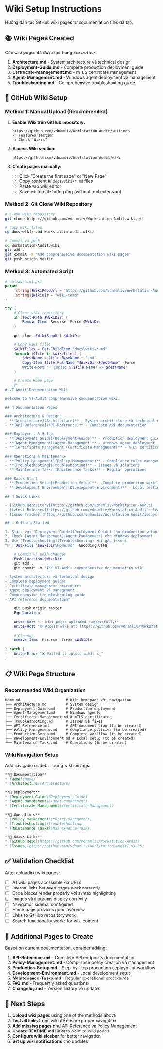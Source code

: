 # Wiki Setup Instructions

Hướng dẫn tạo GitHub wiki pages từ documentation files đã tạo.

## 📚 Wiki Pages Created

Các wiki pages đã được tạo trong `docs/wiki/`:

1. **Architecture.md** - System architecture và technical design
2. **Deployment-Guide.md** - Complete production deployment guide  
3. **Certificate-Management.md** - mTLS certificate management
4. **Agent-Management.md** - Windows agent deployment và management
5. **Troubleshooting.md** - Comprehensive troubleshooting guide

## 🚀 GitHub Wiki Setup

### Method 1: Manual Upload (Recommended)

1. **Enable Wiki trên GitHub repository:**
   ```
   https://github.com/vdnamliv/Workstation-Audit/settings
   -> Features section
   -> Check "Wikis"
   ```

2. **Access Wiki section:**
   ```
   https://github.com/vdnamliv/Workstation-Audit/wiki
   ```

3. **Create pages manually:**
   - Click "Create the first page" or "New Page"
   - Copy content từ `docs/wiki/*.md` files
   - Paste vào wiki editor
   - Save với tên file tương ứng (without .md extension)

### Method 2: Git Clone Wiki Repository

```bash
# Clone wiki repository
git clone https://github.com/vdnamliv/Workstation-Audit.wiki.git

# Copy wiki files
cp docs/wiki/*.md Workstation-Audit.wiki/

# Commit và push
cd Workstation-Audit.wiki
git add .
git commit -m "Add comprehensive documentation wiki pages"
git push origin master
```

### Method 3: Automated Script

```powershell
# upload-wiki.ps1
param(
    [string]$WikiRepoUrl = "https://github.com/vdnamliv/Workstation-Audit.wiki.git",
    [string]$WikiDir = "wiki-temp"
)

try {
    # Clone wiki repository
    if (Test-Path $WikiDir) {
        Remove-Item -Recurse -Force $WikiDir
    }
    
    git clone $WikiRepoUrl $WikiDir
    
    # Copy wiki files
    $wikiFiles = Get-ChildItem "docs\wiki\*.md"
    foreach ($file in $wikiFiles) {
        $destName = $file.BaseName + ".md"
        Copy-Item $file.FullName "$WikiDir\$destName" -Force
        Write-Host "✅ Copied $($file.Name) -> $destName"
    }
    
    # Create Home page
    @"
# VT-Audit Documentation Wiki

Welcome to VT-Audit comprehensive documentation wiki.

## 📖 Documentation Pages

### Architecture & Design
- **[Architecture](Architecture)** - System architecture và technical design
- **[API Reference](API-Reference)** - Complete API documentation

### Deployment & Setup  
- **[Deployment Guide](Deployment-Guide)** - Production deployment guide
- **[Agent Management](Agent-Management)** - Windows agent deployment
- **[Certificate Management](Certificate-Management)** - mTLS certificates

### Operations & Maintenance
- **[Policy Management](Policy-Management)** - Compliance rules management
- **[Troubleshooting](Troubleshooting)** - Issues và solutions
- **[Maintenance Tasks](Maintenance-Tasks)** - Regular operations

### Quick Start
- **[Production Setup](Production-Setup)** - Complete production workflow
- **[Development Environment](Development-Environment)** - Local testing

## 🚀 Quick Links

- [GitHub Repository](https://github.com/vdnamliv/Workstation-Audit)
- [Latest Releases](https://github.com/vdnamliv/Workstation-Audit/releases)
- [Issue Tracker](https://github.com/vdnamliv/Workstation-Audit/issues)

## 💡 Getting Started

1. Start với [Deployment Guide](Deployment-Guide) cho production setup
2. Check [Agent Management](Agent-Management) cho Windows deployment
3. Use [Troubleshooting](Troubleshooting) khi gặp issues
"@ | Out-File "$WikiDir\Home.md" -Encoding UTF8
    
    # Commit và push changes
    Push-Location $WikiDir
    git add .
    git commit -m "Add VT-Audit comprehensive documentation wiki

- System architecture và technical design
- Complete deployment guides 
- Certificate management procedures
- Agent deployment và management
- Comprehensive troubleshooting guide
- API reference documentation"
    
    git push origin master
    Pop-Location
    
    Write-Host "✅ Wiki pages uploaded successfully!"
    Write-Host "🌐 Access wiki at: https://github.com/vdnamliv/Workstation-Audit/wiki"
    
    # Cleanup
    Remove-Item -Recurse -Force $WikiDir
    
} catch {
    Write-Error "❌ Failed to upload wiki: $_"
}
```

## 📋 Wiki Page Structure

### Recommended Wiki Organization

```
Home.md                     # Wiki homepage với navigation
├── Architecture.md         # System design
├── Deployment-Guide.md     # Production deployment 
├── Agent-Management.md     # Windows agents
├── Certificate-Management.md # mTLS certificates
├── Troubleshooting.md      # Issues và fixes
├── API-Reference.md        # API documentation (to be created)
├── Policy-Management.md    # Compliance policies (to be created)
├── Production-Setup.md     # Complete workflow (to be created)
├── Development-Environment.md # Local setup (to be created)
└── Maintenance-Tasks.md    # Operations (to be created)
```

### Wiki Navigation Setup

Add navigation sidebar trong wiki settings:

```markdown
**📖 Documentation**
* [Home](Home)
* [Architecture](Architecture)

**🚀 Deployment**  
* [Deployment Guide](Deployment-Guide)
* [Agent Management](Agent-Management)
* [Certificate Management](Certificate-Management)

**🔧 Operations**
* [Policy Management](Policy-Management)
* [Troubleshooting](Troubleshooting)
* [Maintenance Tasks](Maintenance-Tasks)

**🔗 Quick Links**
* [GitHub Repo](https://github.com/vdnamliv/Workstation-Audit)
* [Issues](https://github.com/vdnamliv/Workstation-Audit/issues)
```

## ✅ Validation Checklist

After uploading wiki pages:

- [ ] All wiki pages accessible via URLs
- [ ] Internal links between pages work correctly
- [ ] Code blocks render properly với syntax highlighting
- [ ] Images và diagrams display correctly
- [ ] Navigation sidebar configured
- [ ] Home page provides good overview
- [ ] Links to GitHub repository work
- [ ] Search functionality works for wiki content

## 📝 Additional Pages to Create

Based on current documentation, consider adding:

1. **API-Reference.md** - Complete API endpoints documentation
2. **Policy-Management.md** - Compliance policy creation và management
3. **Production-Setup.md** - Step-by-step production deployment workflow
4. **Development-Environment.md** - Local development setup
5. **Maintenance-Tasks.md** - Regular operational procedures
6. **FAQ.md** - Frequently asked questions
7. **Changelog.md** - Version history và updates

## 🎯 Next Steps

1. **Upload wiki pages** using one of the methods above
2. **Test all links** trong wiki để ensure proper navigation
3. **Add missing pages** như API Reference và Policy Management
4. **Update README.md links** to point to wiki pages  
5. **Configure wiki sidebar** for better navigation
6. **Set up wiki notifications** cho updates
